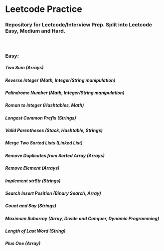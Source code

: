 # Leetcode Practice
### Repository for Leetcode/Interview Prep. Split into Leetcode Easy, Medium and Hard.
#### </br>
### Easy:
##### Two Sum (Arrays)
##### Reverse Integer (Math, Integer/String manipulation)
##### Palindrome Number (Math, Integer/String manipulation)
##### Roman to Integer (Hashtables, Math)
##### Longest Common Prefix (Strings)
##### Valid Parentheses (Stack, Hashtable, Strings)
##### Merge Two Sorted Lists (Linked List)
##### Remove Duplicates from Sorted Array (Arrays)
##### Remove Element (Arrays)
##### Implement strStr (Strings)
##### Search Insert Position (Binary Search, Array)
##### Count and Say (Strings)
##### Maximum Subarray (Array, Divide and Conquer, Dynamic Programming)
##### Length of Last Word (String)
##### Plus One (Array)
